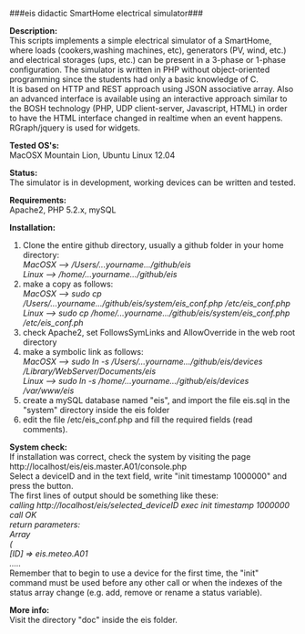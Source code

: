 ###eis didactic SmartHome electrical simulator###

<b>Description:</b><br>
This scripts implements a simple electrical simulator of a SmartHome, where loads (cookers,washing machines, etc),
generators (PV, wind, etc.) and electrical storages (ups, etc.) can be present in a 3-phase or 1-phase configuration.
The simulator is written in PHP without object-oriented programming since the students had only a basic knowledge of C.
<br>
It is based on HTTP and REST approach using JSON associative array. Also an advanced interface is available using
an interactive approach similar to the BOSH technology (PHP, UDP client-server, Javascript, HTML) in order to have
the HTML interface changed in realtime when an event happens. RGraph/jquery is used for widgets.

<b>Tested OS's:</b><br>
MacOSX Mountain Lion, Ubuntu Linux 12.04<br>

<b>Status:</b><br>
The simulator is in development, working devices can be written and tested.<br>

<b>Requirements:</b><br>
Apache2, PHP 5.2.x, mySQL<br>

<b>Installation:</b><br>
1) Clone the entire github directory, usually a github folder in your home directory:<br>
	<i>MacOSX  -->  /Users/...yourname.../github/eis</i><br>
	<i>Linux   -->  /home/...yourname.../github/eis</i><br>
2) make a copy as follows:<br>
	<i>MacOSX  -->  sudo cp /Users/...yourname.../github/eis/system/eis_conf.php /etc/eis_conf.php</i><br>
	<i>Linux   -->  sudo cp /home/...yourname.../github/eis/system/eis_conf.php /etc/eis_conf.ph</i><br>
3) check Apache2, set FollowsSymLinks and AllowOverride in the web root directory<br>
4) make a symbolic link as follows:<br>
	<i>MacOSX  -->  sudo ln -s /Users/...yourname.../github/eis/devices /Library/WebServer/Documents/eis</i><br>
	<i>Linux   -->  sudo ln -s /home/...yourname.../github/eis/devices /var/www/eis</i><br>
5) create a mySQL database named "eis", and import the file eis.sql in the "system" directory inside the eis folder<br>
6) edit the file /etc/eis_conf.php and fill the required fields (read comments).<br>

<b>System check:</b><br>
If installation was correct, check the system by visiting the page http://localhost/eis/eis.master.A01/console.php<br>
Select a deviceID and in the text field, write "init timestamp 1000000" and press the button.<br>
The first lines of output should be something like these:<br>
	<i>calling http://localhost/eis/selected_deviceID exec init timestamp 1000000<br>
	call OK<br>
	return parameters:<br>
	Array<br>
	(<br>
	[ID] => eis.meteo.A01<br>
	.....</i><br>
Remember that to begin to use a device for the first time, the "init" command must be used before any other call or when
the indexes of the status array change (e.g. add, remove or rename a status variable).<br>

<b>More info:</b><br>
Visit the directory "doc" inside the eis folder.<br>


